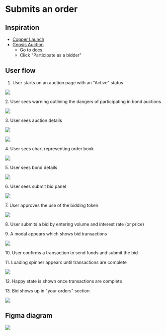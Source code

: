 # Submits an order

## Inspiration

* [Copper Launch](https://docs.alchemist.wtf/copper/auction-participation-walkthrough)
* [Gnosis Auction](https://gnosis-auction.eth.link/#/start)
  * Go to docs
  * Click "Participate as a bidder"

## User flow

1. User starts on an auction page with an "Active" status

![](../../../spec/assets/copper/auction\_page.png)

2\. User sees warning outlining the dangers of participating in bond auctions

![](../../../spec/assets/copper/warning.png)

3\. User sees auction details

![](../../../spec/assets/copper/auction\_details.png)

![](../../../spec/assets/gnosis/auction\_details.png)

4\. User sees chart representing order book

![](../../../spec/assets/gnosis/order\_book\_graph.png)

5\. User sees bond details

![](../../../spec/assets/copper/bond\_details.png)

6\. User sees submit bid panel

![](../../../spec/assets/gnosis/place\_order.png)

7\. User approves the use of the bidding token

![](../../../spec/assets/gnosis/bidding\_during.png)

8\. User submits a bid by entering volume and interest rate (or price)

9\. A modal appears which shows bid transactions

![](../../../spec/assets/gnosis/place\_order\_confirm.png)

10\. User confirms a transaction to send funds and submit the bid

11\. Loading spinner appears until transactions are complete

![](../../../spec/assets/gnosis/place\_order\_loading.png)

12\. Happy state is shown once transactions are complete

13\. Bid shows up in "your orders" section

![](../../../spec/assets/gnosis/your\_order.png)

## Figma diagram

![](../../../spec/assets/porter/participate\_in\_auction\_user\_flow.png)
